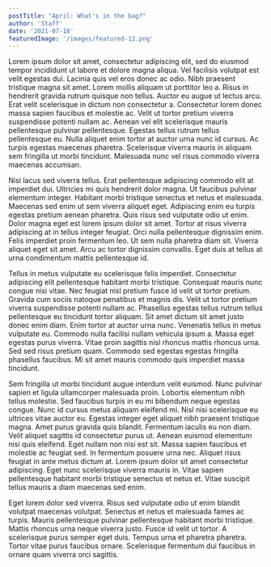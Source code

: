 ```yaml
---
postTitle: "April: What's in the bag?"
author: 'Staff'
date: '2021-07-18'
featuredImage: '/images/featured-12.png'
---
```


Lorem ipsum dolor sit amet, consectetur adipiscing elit, sed do eiusmod tempor incididunt ut labore et dolore magna aliqua. Vel facilisis volutpat est velit egestas dui. Lacinia quis vel eros donec ac odio. Nibh praesent tristique magna sit amet. Lorem mollis aliquam ut porttitor leo a. Risus in hendrerit gravida rutrum quisque non tellus. Auctor eu augue ut lectus arcu. Erat velit scelerisque in dictum non consectetur a. Consectetur lorem donec massa sapien faucibus et molestie ac. Velit ut tortor pretium viverra suspendisse potenti nullam ac. Aenean vel elit scelerisque mauris pellentesque pulvinar pellentesque. Egestas tellus rutrum tellus pellentesque eu. Nulla aliquet enim tortor at auctor urna nunc id cursus. Ac turpis egestas maecenas pharetra. Scelerisque viverra mauris in aliquam sem fringilla ut morbi tincidunt. Malesuada nunc vel risus commodo viverra maecenas accumsan.

Nisi lacus sed viverra tellus. Erat pellentesque adipiscing commodo elit at imperdiet dui. Ultricies mi quis hendrerit dolor magna. Ut faucibus pulvinar elementum integer. Habitant morbi tristique senectus et netus et malesuada. Maecenas sed enim ut sem viverra aliquet eget. Adipiscing enim eu turpis egestas pretium aenean pharetra. Quis risus sed vulputate odio ut enim. Dolor magna eget est lorem ipsum dolor sit amet. Tortor at risus viverra adipiscing at in tellus integer feugiat. Orci nulla pellentesque dignissim enim. Felis imperdiet proin fermentum leo. Ut sem nulla pharetra diam sit. Viverra aliquet eget sit amet. Arcu ac tortor dignissim convallis. Eget duis at tellus at urna condimentum mattis pellentesque id.

Tellus in metus vulputate eu scelerisque felis imperdiet. Consectetur adipiscing elit pellentesque habitant morbi tristique. Consequat mauris nunc congue nisi vitae. Nec feugiat nisl pretium fusce id velit ut tortor pretium. Gravida cum sociis natoque penatibus et magnis dis. Velit ut tortor pretium viverra suspendisse potenti nullam ac. Phasellus egestas tellus rutrum tellus pellentesque eu tincidunt tortor aliquam. Sit amet dictum sit amet justo donec enim diam. Enim tortor at auctor urna nunc. Venenatis tellus in metus vulputate eu. Commodo nulla facilisi nullam vehicula ipsum a. Massa eget egestas purus viverra. Vitae proin sagittis nisl rhoncus mattis rhoncus urna. Sed sed risus pretium quam. Commodo sed egestas egestas fringilla phasellus faucibus. Mi sit amet mauris commodo quis imperdiet massa tincidunt.

Sem fringilla ut morbi tincidunt augue interdum velit euismod. Nunc pulvinar sapien et ligula ullamcorper malesuada proin. Lobortis elementum nibh tellus molestie. Sed faucibus turpis in eu mi bibendum neque egestas congue. Nunc id cursus metus aliquam eleifend mi. Nisl nisi scelerisque eu ultrices vitae auctor eu. Egestas integer eget aliquet nibh praesent tristique magna. Amet purus gravida quis blandit. Fermentum iaculis eu non diam. Velit aliquet sagittis id consectetur purus ut. Aenean euismod elementum nisi quis eleifend. Eget nullam non nisi est sit. Massa sapien faucibus et molestie ac feugiat sed. In fermentum posuere urna nec. Aliquet risus feugiat in ante metus dictum at. Lorem ipsum dolor sit amet consectetur adipiscing. Eget nunc scelerisque viverra mauris in. Vitae sapien pellentesque habitant morbi tristique senectus et netus et. Vitae suscipit tellus mauris a diam maecenas sed enim.

Eget lorem dolor sed viverra. Risus sed vulputate odio ut enim blandit volutpat maecenas volutpat. Senectus et netus et malesuada fames ac turpis. Mauris pellentesque pulvinar pellentesque habitant morbi tristique. Mattis rhoncus urna neque viverra justo. Fusce id velit ut tortor. A scelerisque purus semper eget duis. Tempus urna et pharetra pharetra. Tortor vitae purus faucibus ornare. Scelerisque fermentum dui faucibus in ornare quam viverra orci sagittis.
